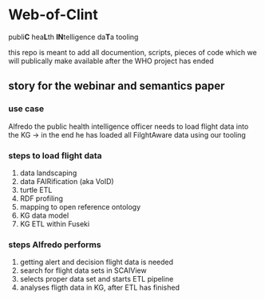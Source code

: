 # Web-of-Clint
publi**C** hea**L**th **IN**telligence da**T**a tooling

this repo is meant to add all documention, scripts, pieces of code which we will publically make available after the WHO project has ended

## story for the webinar and semantics paper
### use case
Alfredo the public health intelligence officer needs to load flight data into the KG -> in the end he has loaded all FilghtAware data using our tooling

### steps to load flight data
1. data landscaping
1. data FAIRification (aka VoID)
1. turtle ETL
1. RDF profiling
1. mapping to open reference ontology
1. KG data model
1. KG ETL within Fuseki

### steps Alfredo performs
1. getting alert and decision flight data is needed
1. search for flight data sets in SCAIView
1. selects proper data set and starts ETL pipeline
1. analyses fligth data in KG, after ETL has finished
